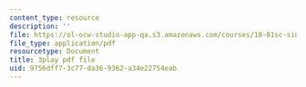```yaml
---
content_type: resource
description: ''
file: https://ol-ocw-studio-app-qa.s3.amazonaws.com/courses/18-01sc-single-variable-calculus-fall-2010/9756dff73c77da369362a34e22754eab_hjZhPczMkL4.pdf
file_type: application/pdf
resourcetype: Document
title: 3play pdf file
uid: 9756dff7-3c77-da36-9362-a34e22754eab
---
```

